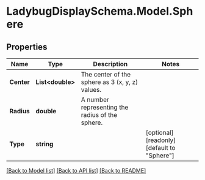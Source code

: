 
# LadybugDisplaySchema.Model.Sphere

## Properties

Name | Type | Description | Notes
------------ | ------------- | ------------- | -------------
**Center** | **List&lt;double&gt;** | The center of the sphere as 3 (x, y, z) values. | 
**Radius** | **double** | A number representing the radius of the sphere. | 
**Type** | **string** |  | [optional] [readonly] [default to "Sphere"]

[[Back to Model list]](../README.md#documentation-for-models)
[[Back to API list]](../README.md#documentation-for-api-endpoints)
[[Back to README]](../README.md)

